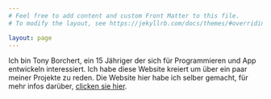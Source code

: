 ```yaml
---
# Feel free to add content and custom Front Matter to this file.
# To modify the layout, see https://jekyllrb.com/docs/themes/#overriding-theme-defaults

layout: page
---
```


Ich bin Tony Borchert, ein 15 Jähriger der sich für Programmieren und App entwickeln interessiert. Ich habe diese Website kreiert um über ein paar meiner Projekte zu reden. Die Website hier habe ich selber gemacht, für mehr infos darüber, [clicken sie hier](https://tonyborchert.xyz/website/).
